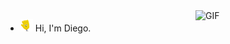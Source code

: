 <img align="right" alt="GIF" src="https://media3.giphy.com/media/IoP0PvbbSWGAM/giphy_s.gif?cid=ecf05e47qw8cp1wfc4f4fxzd32hh1uyadtiekgy1qx9ilpdd&rid=giphy_s.gif" width="200vw" />

- <img alt="GIF" src="https://github.com/8cy/8cy/blob/master/assets/wave.gif?raw=1" width="20vw" /> Hi, I'm Diego.
